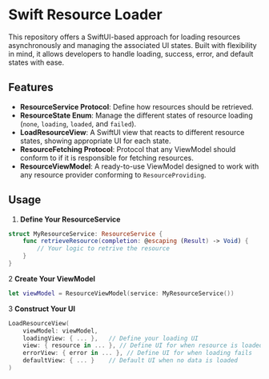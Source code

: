 # Swift Resource Loader

This repository offers a SwiftUI-based approach for loading resources asynchronously and managing the associated UI states. Built with flexibility in mind, it allows developers to handle loading, success, error, and default states with ease.

## Features

- **ResourceService Protocol**: Define how resources should be retrieved.
- **ResourceState Enum**: Manage the different states of resource loading (`none`, `loading`, `loaded`, and `failed`).
- **LoadResourceView**: A SwiftUI view that reacts to different resource states, showing appropriate UI for each state.
- **ResourceFetching Protocol**: Protocol that any ViewModel should conform to if it is responsible for fetching resources.
- **ResourceViewModel**: A ready-to-use ViewModel designed to work with any resource provider conforming to `ResourceProviding`.

## Usage

1. **Define Your ResourceService**
```swift
struct MyResourceService: ResourceService {
    func retrieveResource(completion: @escaping (Result) -> Void) {
        // Your logic to retrive the resource
    }
}
```

2 **Create Your ViewModel**
```swift
let viewModel = ResourceViewModel(service: MyResourceService())
```

3 **Construct Your UI**
```swift
LoadResourceView(
    viewModel: viewModel,
    loadingView: { ... },   // Define your loading UI
    view: { resource in ... }, // Define UI for when resource is loaded
    errorView: { error in ... }, // Define UI for when loading fails
    defaultView: { ... }    // Default UI when no data is loaded
)
```
